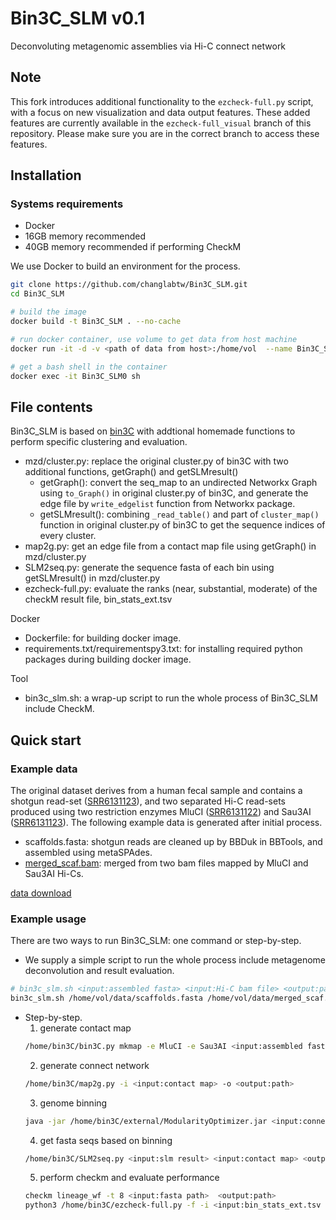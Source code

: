 # Bin3C_SLM v0.1
Deconvoluting metagenomic assemblies via Hi-C connect network

## Note

This fork introduces additional functionality to the `ezcheck-full.py` script, with a focus on new visualization and data output features. These added features are currently available in the `ezcheck-full_visual` branch of this repository. Please make sure you are in the correct branch to access these features.

## Installation
### Systems requirements
- Docker
- 16GB memory recommended
- 40GB memory recommended if performing CheckM

We use Docker to build an environment for the process.
```bash 
git clone https://github.com/changlabtw/Bin3C_SLM.git
cd Bin3C_SLM

# build the image 
docker build -t Bin3C_SLM . --no-cache

# run docker container, use volume to get data from host machine
docker run -it -d -v <path of data from host>:/home/vol  --name Bin3C_SLM0 Bin3C_SLM

# get a bash shell in the container
docker exec -it Bin3C_SLM0 sh 
```

## File contents
Bin3C_SLM is based on [bin3C](https://github.com/cerebis/bin3C) with addtional homemade functions to perform specific clustering and evaluation.
- mzd/cluster.py: replace the original cluster.py of bin3C with two additional functions, getGraph() and getSLMresult()
  + getGraph(): convert the seq_map to an undirected Networkx Graph using `to_Graph()` in original cluster.py of bin3C, and generate the edge file by `write_edgelist` function from Networkx package. 
  + getSLMresult(): combining  `_read_table()` and part of `cluster_map()` function in original cluster.py of bin3C to get the sequence indices of every cluster.
- map2g.py: get an edge file from a contact map file using getGraph() in mzd/cluster.py
- SLM2seq.py: generate the sequence fasta of each bin using getSLMresult() in mzd/cluster.py
- ezcheck-full.py: evaluate the ranks (near, substantial, moderate) of the checkM result file, bin_stats_ext.tsv

Docker
- Dockerfile: for building docker image.
- requirements.txt/requirementspy3.txt: for installing required python packages during building docker image.

Tool
- bin3c_slm.sh: a wrap-up script to run the whole process of Bin3C_SLM include CheckM.

##  Quick start

###  Example data
The original dataset derives from a human fecal sample and contains a shotgun read-set ([SRR6131123](https://trace.ncbi.nlm.nih.gov/Traces/sra/?run=SRR6131123)), and two separated Hi-C read-sets produced using two restriction enzymes MluCI ([SRR6131122](https://trace.ncbi.nlm.nih.gov/Traces/sra/?run=SRR6131122)) and Sau3AI ([SRR6131123](https://trace.ncbi.nlm.nih.gov/Traces/sra/?run=SRR6131123)). The following example data is generated after initial process. 
- scaffolds.fasta: shotgun reads are cleaned up by BBDuk in BBTools, and assembled using metaSPAdes.
- [merged_scaf.bam](https://drive.google.com/file/d/14mWTpNUT7_PELF3cCjoXYTXNSHuxbXXx/view?usp=sharing): merged from two bam files mapped by MluCI and Sau3AI Hi-Cs.  

[data download](https://drive.google.com/drive/folders/141ZTekBQ3VVy4VbDMcrz32cOqus2N0lo?usp=sharing)

###  Example usage
There are two ways to run Bin3C_SLM: one command or step-by-step.
- We supply a simple script to run the whole process include metagenome deconvolution and result evaluation.
```bash 
# bin3c_slm.sh <input:assembled fasta> <input:Hi-C bam file> <output:path> <slm resolution=25.0>
bin3c_slm.sh /home/vol/data/scaffolds.fasta /home/vol/data/merged_scaf.bam /home/vol/output 25.0
```
- Step-by-step.
  1. generate contact map
  ```bash 
  /home/bin3C/bin3C.py mkmap -e MluCI -e Sau3AI <input:assembled fasta> <input:Hi-C bam file> <output:path>
  ```
  2. generate connect network
  ```bash
  /home/bin3C/map2g.py -i <input:contact map> -o <output:path>
  ```
  3. genome binning
  ```bash
  java -jar /home/bin3C/external/ModularityOptimizer.jar <input:connect network> <output:path/result.txt> 1 25.0 3 10 10 9001882 1
  ```
  4. get fasta seqs based on binning
  ```bash
  /home/bin3C/SLM2seq.py <input:slm result> <input:contact map> <output:path>
  ```
  5. perform checkm and evaluate performance
  ```bash
  checkm lineage_wf -t 8 <input:fasta path>  <output:path>
  python3 /home/bin3C/ezcheck-full.py -f -i <input:bin_stats_ext.tsv from chechm> -o <output:path/ezcheck_result.csv>
  ```

